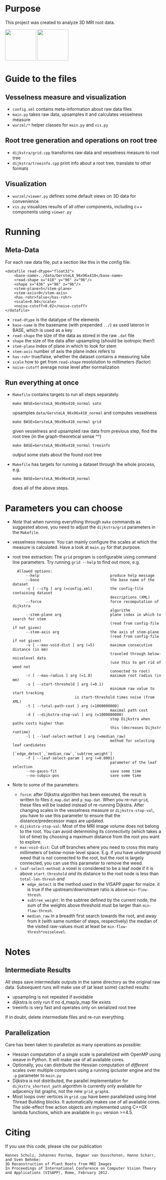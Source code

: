 # Purpose

This project was created to analyze 3D MRI root data.

<img width="100" src="https://github.com/temporaer/wurzel/raw/master/images/barley-raw.jpg"/>
<img width="100" src="https://github.com/temporaer/wurzel/raw/master/images/barley-model.jpg"/>

# Guide to the files

## Vesselness measure and visualization

- `config.xml` contains meta-information about raw data files
- `main.py`    takes raw data, upsamples it and calculates vesselness measure
- `wurzel/*`   helper classes for `main.py` and `vis.py`

## Root tree generation and operations on root tree

- `dijkstra/grid.cpp`     transforms raw data and vesselness measure to root tree
- `dijkstra/treeinfo.cpp` print info about a root tree, translate to other formats

## Visualization

- `wurzel/viewer.py`  defines some default views on 3D data for convenience
- `vis.py`            visualizes results of all other components, including c++ components using `viewer.py`

# Running

## Meta-Data

For each raw data file, put a section like this in the config file:

	<datafile read-dtype="float32">
		<base-name>../data/GersteLA_96x96x410</base-name>
		<read-shape x="410" y="96" z="96"/>
		<shape x="436" y="96" z="96"/>
		<stem-plane>5</stem-plane>
		<stem-axis>0</stem-axis>
		<has-rohr>false</has-rohr>
		<scale>0.94</scale>
		<noise-cutoff>0.02</noise-cutoff>
	</datafile>

- `read-dtype` is the datatype of the elements
- `base-name` is the basename (with prepended `../`) as used lateron in BASE, which is used as a key
- `read-shape` the size of the data as stored in the raw `.dat` file
- `shape`     the size of the data after upsampling (should be isotropic then!)
- `stem-plane` index of plane in which to look for stem
- `stem-axis` number of axis the plane index refers to
- `has-rohr`  true/false, whether the dataset contains a measuring tube
- `scale`     how to get from `read-shape` resololution to millimeters (factor)
- `noise-cutoff` average noise level after normalization

## Run everything at once

- `Makefile` contains targets to run all steps separately.

  `make BASE=GersteLA_96x96x410_normal sato`

  upsamples `data/GersteLA_96x96x410_normal` and computes vesselness

  `make BASE=GersteLA_96x96x410_normal grid`

  given vesselness and upsampled raw data from previous step, find the root tree (in the graph-theoretical sense ^^)

  `make BASE=GersteLA_96x96x410_normal treeinfo`

  output some stats about the found root tree

- `Makefile` has targets for running a dataset through the whole process, e.g.

  `make BASE=GersteLA_96x96x410_normal`

  does all of the above steps.

# Parameters you can choose

- *Note* that when running everything through `make` commands as suggested above,
  you need to adjust the `dijkstra/grid` parameters in the `Makefile`.

- vesselness measure: You can mainly configure the scales at which the measure
  is calculated. Have a look at `main.py` for that purpose.

- root tree extraction: The `grid` program is configurable using command line parameters.
  Try running `grid --help` to find out more, e.g.

		Allowed options:
			--help                                produce help message
			--base                                the base name of the dataset
			-c [ --cfg ] arg (=config.xml)        the config-file containing dataset
			                                      descriptions (XML)
			--force                               force recomputation of dijkstra
			                                      algorithm
			--stem-plane arg                      plane index in which to search for stem
			                                      (read from config-file if not given)
			--stem-axis arg                       the axis of stem-plane
			                                      (read from config-file if not given)
			-v [ --max-void-dist ] arg (=5)       maximum consecutive distance (in mm) 
			                                      traveled through below-noiselevel data 
			                                      (use this to get rid of weed not 
			                                      connected to root)
			-r [ --max-radius ] arg (=1.8)        maximum root radius (in mm)
			-s [ --start-threshold ] arg (=0.1)
			                                      minimum raw value to start tracking
							      is start-threshold times noise (from XML)
			-t [ --total-path-cost ] arg (=1000000000)
			                                      maximal path cost
			-d [ --dijkstra-stop-val ] arg (=1000000000)
			                                      stop Dijkstra when paths costs higher than
			                                      this (decreases Dijkstr runtime)
			-l [ --leaf-select-method ] arg (=median_raw)
			                                      method for selecting leaf candidates
			                                      [`edge_detect`,`median_raw`,`subtree_weight`]
			-f [ --leaf-select-param ] arg (=0.0001)
			                                      parameter of the leaf selection
			--no-gauss-fit                        save some time
			--no-subpix-pos                       save some time
	
- Note to some of the parameters:

  - `force`: after Dijkstra algorithm has been executed, the result is written
    to files `d_map.dat` and `p_map.dat`. When you re-run `grid`, these files
    will be loaded instead of re-running Dijkstra. After changing scales in the
    vesselness measure or `dijkstra-stop-val`, you have to use this parameter to 
    ensure that the distance/predecessor maps are updated.
  - `dijskstra-stop-val`: 
    Most of the MRI image volume does not belong to the root. You can avoid
    determining its connectivity (which takes a lot of time) by choosing a maximum
    distance from the root you want to explore.
  - `max-void-dist`: Cut off branches where you need to cross this many
    millimeters of below-noise-level space. E.g. if you have underground weed
    that is not connected to the root, but the root is largely connected,
    you can use this parameter to remove the weed.
  - `leaf-select-method`:
    a voxel is considered to be a leaf node if it is above `start-threshold` *and*
    its distance to the root node is less than `total-len-thresh` *and*
      - `edge_detect` is the method used in the VISAPP paper for maize.
        it is true if the upstream/downstream ratio is above `min-flow-thresh`.
      - `subtree_weight`: In the subtree defined by the current node, the sum of
        the weights above threshold must be larger than `min-flow-thresh`.
      - `median_raw` In a breadth first search towards the root, and away from
        it (with same number of steps, respectively) the median of the visited
        raw-values must at least be `min-flow-thresh*noiselevel`.


# Notes

## Intermediate Results

All steps save intermediate outputs in the same directory as the original raw data.
Subsequent runs will make use of (at least some) cached results:

- upsampling is not repeated if avoidable
- dijkstra is only run if no d_map/p_map file exists
- treeinfo is very fast and operates only on serialized root tree

If in doubt, delete intermediate files and re-run everything.

## Parallelization

Care has been taken to parallelize as many operations as possible:

- Hessian computation of a *single* scale is parallelized with OpenMP using
  weave in Python. It will make use of all available cores.
- Optionally, you can distribute the Hessian computation of *different* scales
  over multiple computers using a running ipcluster engine and the `-p`
  parameter to `main.py`
- Dijkstra is not distributed, the parallel implementation for
  `dijkstra_shortest_path` algorithm is currently only available for adjacency
  list graphs, not the new `grid_graph`s.
- Most loops over vertices in `grid.cpp` have been parallelized using
  Intel Thread Building blocks. It automatically makes use of all available
  cores. The side-effect free action objects are implemented using
  C++0X lambda functions, which are available in `gcc` version >=4.5.

# Citing

If you use this code, please cite our publication

	Hannes Schulz, Johannes Postma, Dagmar van Dusschoten, Hanno Scharr, and Sven Behnke:
	3D Reconstruction of Plant Roots from MRI Images
	In Proceedings of International Conference on Computer Vision Theory and Applications (VISAPP), Rome, February 2012.
